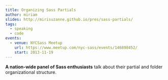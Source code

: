 ```yaml
---
title: Organizing Sass Partials
author: miriam
slides: http://mirisuzanne.github.io/pres/sass-partials/
tags:
  - speaking
  - code
events:
  - venue: NYCSass Meetup
    url: https://www.meetup.com/nyc-sass/events/146898452/
    start: 2013-11-19
---
```


**A nation-wide panel of Sass enthusiasts**
talk about their partial and folder organizational structure.
